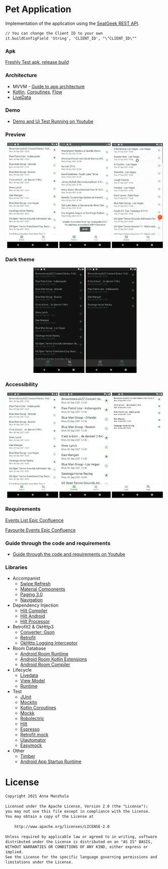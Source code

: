 Pet Application
===================

Implementation of the application using the [SeatGeek REST API](https://platform.seatgeek.com/).

```
// You can change the Client ID to your own
it.buildConfigField 'String', 'CLIENT_ID', "\"CLIENT_ID\""
```
### Apk
[Freshly Test apk, release build](data/FreshlyTest.apk)

### Architecture

* MVVM - [Guide to app architecture](https://developer.android.com/jetpack/guide)
* [Kotlin](https://kotlinlang.org/), [Coroutines](https://github.com/Kotlin/kotlinx.coroutines),
  [Flow](https://kotlinlang.org/docs/flow.html)
* [LiveData](https://developer.android.com/topic/libraries/architecture/livedata)

### Demo
* [Demo and Ui Test Running on Youtube](https://www.youtube.com/watch?v=f4Rdyzs4jbM)

### Preview
<p align="center">
<img src="data/prev_01.png" width="32%"/>
<img src="data/prev_02.png" width="32%"/>
<img src="data/prev_03.gif" width="32%"/>
</p>

### Dark theme
<p align="center">
<img src="data/dark_01.png" width="32%"/>
<img src="data/dark_02.png" width="32%"/>
</p>

### Accessibility 
<p align="center">
<img src="data/prev_01.png" width="32%"/>
<img src="data/accessibility_01.png" width="32%"/>
<img src="data/accessibility_02.png" width="32%"/>
</p>

### Requirements
[Events List Epic Confluence](data/confluence_epic_1.pdf)

[Favourite Events Epic Confluence](data/confluence_epic_2.pdf)

### Guide through the code and requirements
* [Guide through the code and requirements on Youtube](https://www.youtube.com/watch?v=zeji4x3UIS4)

### Libraries

* Accompanist
    * [Swipe Refresh](https://google.github.io/accompanist/swiperefresh/)
    * [Material Components](https://mvnrepository.com/artifact/com.google.android.material/material)
    * [Paging 3.0](https://developer.android.com/topic/libraries/architecture/paging/v3-overview)
    * [Navigation](https://developer.android.com/guide/navigation/navigation-getting-started)
* Dependency Injection
    * [Hilt Compiler](https://developer.android.com/training/dependency-injection/hilt-jetpack#workmanager)
    * [Hilt Android](https://mvnrepository.com/artifact/com.google.dagger/hilt-android)
    * [Hilt Processor](https://mvnrepository.com/artifact/com.google.dagger/hilt-compiler)
* Retrofit2 & OkHttp3
    * [Converter: Gson](https://mvnrepository.com/artifact/com.squareup.retrofit2/converter-gson)
    * [Retrofit](https://mvnrepository.com/artifact/com.squareup.retrofit2/retrofit)
    * [OkHttp Logging Interceptor](https://mvnrepository.com/artifact/com.squareup.okhttp3/logging-interceptor)
* Room Database
    * [Android Room Runtime](https://mvnrepository.com/artifact/androidx.room/room-runtime)
    * [Android Room Kotlin Extensions](https://mvnrepository.com/artifact/androidx.room/room-ktx)
    * [Android Room Compiler](https://mvnrepository.com/artifact/androidx.room/room-compiler)
* Lifecycle
    * [Livedata](https://mvnrepository.com/artifact/androidx.lifecycle/lifecycle-livedata/2.0.0-alpha1)    
    * [View Model](https://mvnrepository.com/artifact/androidx.lifecycle/lifecycle-viewmodel-ktx)    
    * [Runtime](https://mvnrepository.com/artifact/androidx.lifecycle/lifecycle-runtime)    
* Test
    * [JUnit](https://mvnrepository.com/artifact/junit/junit)
    * [Mockito](https://github.com/mockito/mockito)
    * [Kotlin Coroutines](https://kotlin.github.io/kotlinx.coroutines/kotlinx-coroutines-test/)
    * [Mockk](https://mockk.io/)
    * [Robolectric](http://robolectric.org/)
    * [Hilt](https://developer.android.com/training/dependency-injection/hilt-testing)
    * [Espresso](https://developer.android.com/training/testing/espresso)
    * [Retrofit mock](https://mvnrepository.com/artifact/com.squareup.retrofit2/retrofit-mock)
    * [Uiautomator](https://mvnrepository.com/artifact/androidx.test.uiautomator/uiautomator)
    * [Easymock](https://easymock.org/)
* Other
    * [Timber](https://mvnrepository.com/artifact/com.jakewharton.timber/timber)
    * [Android App Startup Runtime](https://mvnrepository.com/artifact/androidx.startup/startup-runtime)
    
# License

```
Copyright 2021 Anna Manzhula

Licensed under the Apache License, Version 2.0 (the "License");
you may not use this file except in compliance with the License.
You may obtain a copy of the License at

    http://www.apache.org/licenses/LICENSE-2.0

Unless required by applicable law or agreed to in writing, software
distributed under the License is distributed on an "AS IS" BASIS,
WITHOUT WARRANTIES OR CONDITIONS OF ANY KIND, either express or implied.
See the License for the specific language governing permissions and
limitations under the License.
```
